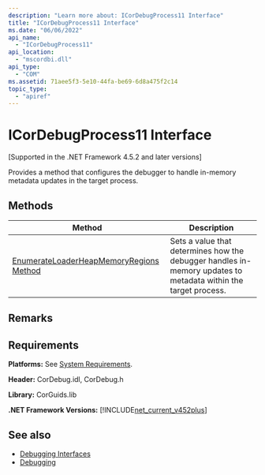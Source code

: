 ```yaml
---
description: "Learn more about: ICorDebugProcess11 Interface"
title: "ICorDebugProcess11 Interface"
ms.date: "06/06/2022"
api_name: 
  - "ICorDebugProcess11"
api_location: 
  - "mscordbi.dll"
api_type: 
  - "COM"
ms.assetid: 71aee5f3-5e10-44fa-be69-6d8a475f2c14
topic_type: 
  - "apiref"
---
```

# ICorDebugProcess11 Interface

[Supported in the .NET Framework 4.5.2 and later versions]  
  
 Provides a method that configures the debugger to handle in-memory metadata updates in the target process.  
  
## Methods  
  
|Method|Description|  
|------------|-----------------|  
|[EnumerateLoaderHeapMemoryRegions Method](icordebugprocess11-enumerateloaderheapmemoryregions-method.md)|Sets a value that determines how the debugger handles in-memory updates to metadata within the target process.|  
  
## Remarks  
  
## Requirements  

 **Platforms:** See [System Requirements](../../get-started/system-requirements.md).  
  
 **Header:** CorDebug.idl, CorDebug.h  
  
 **Library:** CorGuids.lib  
  
 **.NET Framework Versions:** [!INCLUDE[net_current_v452plus](../../../../includes/net-current-v452plus-md.md)]  
  
## See also

- [Debugging Interfaces](debugging-interfaces.md)
- [Debugging](index.md)
